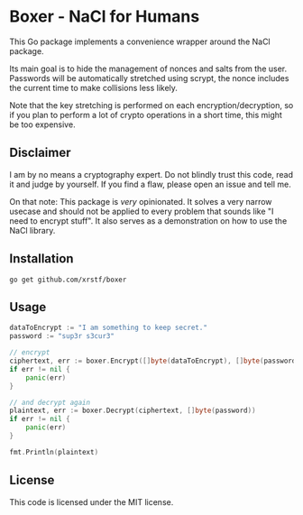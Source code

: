 Boxer - NaCl for Humans
=======================

This Go package implements a convenience wrapper around the NaCl package.

Its main goal is to hide the management of nonces and salts from the user.
Passwords will be automatically stretched using scrypt, the nonce includes
the current time to make collisions less likely.

Note that the key stretching is performed on each encryption/decryption, so
if you plan to perform a lot of crypto operations in a short time, this might
be too expensive.

Disclaimer
----------

I am by no means a cryptography expert. Do not blindly trust this code, read
it and judge by yourself. If you find a flaw, please open an issue and tell me.

On that note: This package is *very* opinionated. It solves a very narrow
usecase and should not be applied to every problem that sounds like "I need
to encrypt stuff". It also serves as a demonstration on how to use the NaCl
library.

Installation
------------

```
go get github.com/xrstf/boxer
```

Usage
-----

```go
dataToEncrypt := "I am something to keep secret."
password := "sup3r s3cur3"

// encrypt
ciphertext, err := boxer.Encrypt([]byte(dataToEncrypt), []byte(password))
if err != nil {
	panic(err)
}

// and decrypt again
plaintext, err := boxer.Decrypt(ciphertext, []byte(password))
if err != nil {
	panic(err)
}

fmt.Println(plaintext)
```

License
-------

This code is licensed under the MIT license.
